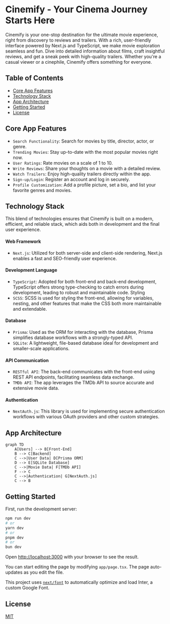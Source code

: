 # Cinemify - Your Cinema Journey Starts Here

Cinemify is your one-stop destination for the ultimate movie experience, right from discovery to reviews and trailers. With a rich, user-friendly interface powered by Next.js and TypeScript, we make movie exploration seamless and fun. Dive into detailed information about films, craft insightful reviews, and get a sneak peek with high-quality trailers. Whether you're a casual viewer or a cinephile, Cinemify offers something for everyone.

## Table of Contents
- [Core App Features](#core-app-features)
- [Technology Stack](#technology-stack)
- [App Architecture](#app-architecture)
- [Getting Started](#getting-started)
- [License](#license)

## Core App Features

- `Search Functionality`: Search for movies by title, director, actor, or genre.
- `Trending Movies`: Stay up-to-date with the most popular movies right now.
- `User Ratings`: Rate movies on a scale of 1 to 10.
- `Write Reviews`: Share your thoughts on a movie with a detailed review.
- `Watch Trailers`: Enjoy high-quality trailers directly within the app.
- `Sign-up/Login`: Register an account and log in securely.
- `Profile Customization`: Add a profile picture, set a bio, and list your favorite genres and movies.

## Technology Stack

This blend of technologies ensures that Cinemify is built on a modern, efficient, and reliable stack, which aids both in development and the final user experience.

#### Web Framework
- `Next.js`: Utilized for both server-side and client-side rendering, Next.js enables a fast and SEO-friendly user experience.

#### Development Language
- `TypeScript`: Adopted for both front-end and back-end development, TypeScript offers strong type-checking to catch errors during development, leading to robust and maintainable code.
Styling
- `SCSS`: SCSS is used for styling the front-end, allowing for variables, nesting, and other features that make the CSS both more maintainable and extendable.

#### Database
- `Prisma`: Used as the ORM for interacting with the database, Prisma simplifies database workflows with a strongly-typed API.
- `SQLite`: A lightweight, file-based database ideal for development and smaller-scale applications.

#### API Communication
- `RESTful API`: The back-end communicates with the front-end using REST API endpoints, facilitating seamless data exchange.
- `TMDb API`: The app leverages the TMDb API to source accurate and extensive movie data.

#### Authentication
- `NextAuth.js`: This library is used for implementing secure authentication workflows with various OAuth providers and other custom strategies.

## App Architecture
```mermaid
graph TD
    A[Users] --> B[Front-End]
    B --> C[Backend]
    C -->|User Data| D[Prisma ORM]
    D --> E[SQLite Database]
    C -->|Movie Data| F[TMDb API]
    F --> C
    C -->|Authentication| G[NextAuth.js]
    C --> B
```


## Getting Started

First, run the development server:

```bash
npm run dev
# or
yarn dev
# or
pnpm dev
# or
bun dev
```

Open [http://localhost:3000](http://localhost:3000) with your browser to see the result.

You can start editing the page by modifying `app/page.tsx`. The page auto-updates as you edit the file.

This project uses [`next/font`](https://nextjs.org/docs/basic-features/font-optimization) to automatically optimize and load Inter, a custom Google Font.

## License
[MIT](https://github.com/javier-arango/cinemify/blob/main/LICENSE)
